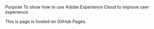 Purpose
  To show how to use Adobe Experience Cloud to improve user experience. 

This is page is hosted on GitHub Pages.
